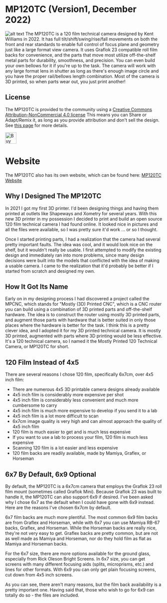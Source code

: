 # MP120TC (Version1, December 2022)
![alt text](https://github.com/MP120TC/Version1_2022/blob/c7dd2071dea3b105e6718126308567413e413206/MP120TC_complete.jpg?raw=true "MP120TC complete camera")
The MP120TC is a 120 film technical camera designed by Kent Williams in 2022.  It has full tilt/shift/swing/rise/fall movements on both the front and rear standards to enable full control of focus plane and geometry just like a large format view camera.  It uses Graflok 23 compatible roll film backs for convenience, and the parts that move most utilize off-the-shelf metal parts for durability, smoothness, and precision.  You can even build your own bellows for it if you're up to the task.  The camera will work with any large format lens in shutter as long as there's enough image circle and you have the proper rail/bellows length combination.  Most of the camera is 3D printed, so when parts wear out, you just print another!

## License
The MP120TC is provided to the community using a [Creative Commons Attribution-NonCommercial 4.0 license](https://creativecommons.org/licenses/by-nc/4.0/)
This means you can Share or Adapt/Remix it, as long as you provide attribution and don't sell the design. See [this page](https://creativecommons.org/licenses/by-nc-sa/4.0/legalcode) for more details.

<a href='https://ko-fi.com/X8X8HTEGW' target='_blank'><img height='36' style='border:0px;height:36px;' src='https://storage.ko-fi.com/cdn/kofi2.png?v=3' border='0' alt='Buy Me a Coffee at ko-fi.com' /></a> 

# Website
The MP120TC also has its own website, which can be found here:  [MP120TC Website](https://williamskg6.wixsite.com/mp120tc)
## Why I Designed The MP120TC
In 2021 I got my first 3D printer.  I'd been designing things and having them printed at outlets like Shapeways and Xometry for several years. With this new 3D printer in my possession I decided to print and build an open source 120 film technical camera I had found online.  It looked nice in pictures and all the files were available, so I was pretty sure it'd work ... or so I thought.

Once I started printing parts, I had a realization that the camera had several pretty important faults.  The idea was cool, and it would look nice on the shelf, but it wouldn't really be usable. I first attempted to modify the existing design and immediately ran into more problems, since many design decisions were built into the models that conflicted with the idea of making a usable camera.  I came to the realization that it'd probably be better if I started from scratch and designed my own.

## How It Got Its Name
Early on in my designing process I had discovered a project called the MPCNC, which stands for "Mostly (3D) Printed CNC", which is a CNC router you can build using a combination of 3D printed parts and off-the-shelf hardware.  The idea is to construct the router using mostly 3D printed parts, and augment those parts with hardware that is better suited in only those places where the hardware is better for the task.  I think this is a pretty clever idea, and I adopted it for my 3D printed technical camera.  It is mostly 3D printed, augmented with parts where 3D printing would be less effective.  It's a 120 technical camera, so I named it the Mostly Printed 120 Technical Camera, or MP120TC for short.

## 120 Film Instead of 4x5
There are several reasons I chose 120 film, specifically 6x7cm, over 4x5 inch film:
- There are numerous 4x5 3D printable camera designs already available
- 4x5 inch film is considerably more expensive per shot
- 4x5 inch film is considerably less convenient and much more cumbersome to carry
- 4x5 inch film is much more expensive to develop if you send it to a lab
- 4x5 inch film is a lot more difficult to scan
- 6x7cm image quality is very high and can almost approach the quality of 4x5 inch film
- 120 film is much easier to get and is much less expensive
- If you want to use a lab to process your film, 120 film is much less expensive
- Scanning 120 film is a lot easier and less expensive
- 120 film backs are readily available, made by Mamiya, Graflex, or Horseman

## 6x7 By Default, 6x9 Optional
By default, the MP120TC is a 6x7cm camera that employs the Graflok 23 roll film mount (sometimes called Graflok Mini).  Because Graflok 23 was built to handle it, the MP120TC can also support 6x9 if desired.  I've been asked why I chose 6x7 as the default when I could have gone with 6x9 instead.  Here are the reasons I've chosen 6x7cm by default. 

6x7 film backs are much more plentiful.  The most common 6x9 film backs are from Graflex and Horseman, while with 6x7 you can use Mamiya RB-67 backs, Graflex, and Horseman.  While the Horseman backs are really nice, they're not very easy to get.  Graflex backs are pretty common, but are not as well made as Mamiya and Horseman, nor do they hold film as flat as Mamiya and Horseman backs.

For the 6x7 size, there are more options available for the ground glass, especially from Rick Oleson Bright Screens.  In 6x7 size, you can get screens with many different focusing aids (splits, microprisms, etc.) and lines for other formats.  With 6x9 you can only get plain focusing screens, cut down from 4x5 inch screens.

As you can see, there aren't many reasons, but the film back availability is a pretty important one.  Having said that, those who wish to go for 6x9 can totally do so - the files are included.
